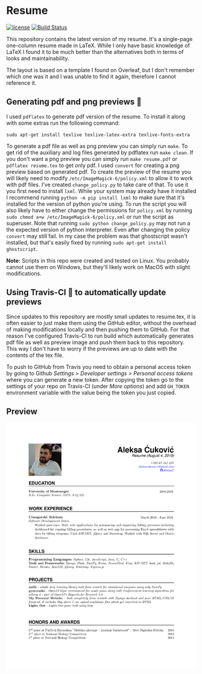 # Resume
[![license](https://img.shields.io/github/license/mashape/apistatus.svg?maxAge=2592000)](https://github.com/AleksaC/resume/blob/master/LICENSE)
[![Build Status](https://travis-ci.org/AleksaC/resume.svg?branch=master)](https://travis-ci.org/AleksaC/resume)

This repository contains the latest version of my resume. It's a single-page
one-column resume made in LaTeX.
While I only have basic knowledge of LaTeX I found it to be much better than
the alternatives both in terms of looks and maintainability.

The layout is based on a template I found on Overleaf, but I don't remember
which one was it and I was unable to find it again, therefore I cannot
reference it.

## Generating pdf and png previews 📄
I used `pdflatex` to generate pdf version of the resume. To install it along
with some extras run the following command:

```commandline
sudo apt-get install texlive texlive-latex-extra texlive-fonts-extra
```

To generate a pdf file as well as png preview you can simply run `make`. To get
rid of the auxiliary and log files generated by pdflatex run `make clean`. If
you don't want a png preview you can simply run `make resume.pdf` or
`pdflatex resume.tex` to get only pdf. I used `convert` for creating a png
preview based on generated pdf. To create the preview of the resume you will
likely need to modify `/etc/ImageMagick-6/policy.xml` to allow it to work with
pdf files. I've created `change_policy.py` to take care of that. To use it you
first need to install `lxml`. While your system may already have it installed I
recommend running `python -m pip install lxml` to make sure that it's installed
for the version of python you're using. To run the script you will also likely
have to either change the permissions for `policy.xml` by
running `sudo chmod a+w /etc/ImageMagick-6/policy.xml` or run the script as
superuser. Note that running `sudo python change_policy.py` may not run a
the expected version of python interpreter. Even after changing the policy `convert`
may still fail. In my case the problem was that ghostscript wasn't installed,
but that's easily fixed by running `sudo apt-get install ghostscript`.

**Note:** Scripts in this repo were created and tested on Linux. You probably
cannot use them on Windows, but they'll likely work on MacOS with slight
modifications.

## Using Travis-CI 👷 to automatically update previews
Since updates to this repository are mostly small updates to resume.tex, it is
often easier to just make them using the GitHub editor, without the overhead of
making modifications locally and then pushing them to GitHub. For that reason
I've configured Travis-CI to run build which automatically generates pdf file
as well as preview image and push them back to this repository. This way I don't
have to worry if the previews are up to date with the contents of the tex file.

To push to GitHub from Travis you need to obtain a personal access token by
going to Github *Settings > Developer settings > Personal access tokens* where
you can generate a new token. After copying the token go to the settings of
your repo on Travis-CI (under *More options*) and add `GH_TOKEN` environment
variable with the value being the token you just copied.

## Preview

![Preview](resume.png)
